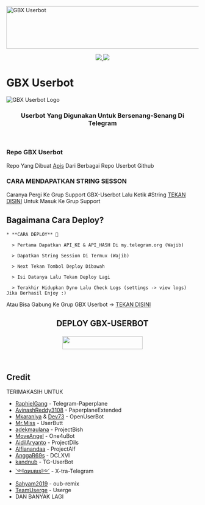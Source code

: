 <a href="https://cooltext.com"><img src="https://images.cooltext.com/5520221.gif" width="611" height="112" alt="GBX Userbot" /></a>


<p align="center">
  <a href="https://github.com/ridho17-ind/GBX-Userbot/fork">
    <img src="https://img.shields.io/github/forks/apisuserbot/GBX-Userbot?label=Fork&style=social">
    
  </a>
  <a href="https://github.com/ridho17-ind/GBX-Userbot">
    <img src="https://img.shields.io/github/stars/apisuserbot/GBX-Userbot?style=social">
  </a>
</p>  

# GBX Userbot
![GBX Userbot Logo](https://telegra.ph/file/90bc93babb01ca32ed795.jpg)

<h3 align="center">Userbot Yang Digunakan Untuk Bersenang-Senang Di Telegram</h3>
<p align="center">&nbsp;</p>

### Repo GBX Userbot
Repo Yang Dibuat [Apis](https://t.me/PacarFerdilla) Dari Berbagai Repo Userbot Github 


### CARA MENDAPATKAN STRING SESSON

Caranya Pergi Ke Grup Support GBX-Userbot Lalu Ketik #String [TEKAN DISINI](https://t.me/X_project_userbot) Untuk Masuk Ke Grup Support

## Bagaimana Cara Deploy?

```
* **CARA DEPLOY** 🔧

  > Pertama Dapatkan API_KE & API_HASH Di my.telegram.org (Wajib)

  > Dapatkan String Session Di Termux (Wajib)

  > Next Tekan Tombol Deploy Dibawah

  > Isi Datanya Lalu Tekan Deploy Lagi

  > Terakhir Hidupkan Dyno Lalu Check Logs (settings -> view logs) Jika Berhasil Enjoy :)
```
Atau Bisa Gabung Ke Grup GBX Userbot -> [TEKAN DISINI](https://t.me/X_project_userbot)
## <p align="center">DEPLOY GBX-USERBOT</p>


<p align="center"><a href="https://heroku.com/deploy?template=https://github.com/apisuserbot/GBX-Userbot/tree/GBX-Userbot"> <img src="https://img.shields.io/badge/Deploy%20Ke%20Heroku-magenta?style=flat&logo=heroku" width="210" height="34.45" /></a></p>

<br>
</p>

## Credit
TERIMAKASIH UNTUK

*   [RaphielGang](https://github.com/RaphielGang) - Telegram-Paperplane
*   [AvinashReddy3108](https://github.com/AvinashReddy3108) - PaperplaneExtended
*   [Mkaraniya](https://github.com/mkaraniya) & [Dev73](https://github.com/Devp73) - OpenUserBot
*   [Mr.Miss](https://github.com/keselekpermen69) - UserButt
*   [adekmaulana](https://github.com/adekmaulana) - ProjectBish
*   [MoveAngel](https://github.com/MoveAngel) - One4uBot
*   [AidilAryanto](https://github.com/aidilaryanto) - ProjectDils 
*   [Alfianandaa](https://github.com/alfianandaa/ProjectAlf) - ProjectAlf
*   [AnggaR69s](https://github.com/GengKapak/DCLXVI) - DCLXVI
*   [kandnub](https://github.com/kandnub) - TG-UserBot
*   [༺αиυвιѕ༻](https://github.com/Dark-Princ3) - X-tra-Telegram
*   [Sahyam2019](https://github.com/sahyam2019/oub-remix) - oub-remix
*   [TeamUserge](https://github.com/UsergeTeam/Userge) - Userge
*   DAN BANYAK LAGI 

